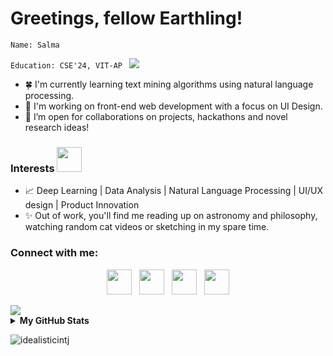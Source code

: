 # Greetings, fellow Earthling! 
``Name: Salma ``

  ``Education: CSE'24, VIT-AP ``
<img src="https://raw.githubusercontent.com/andreasbm/readme/master/assets/lines/colored.png" />

- 🍀 I'm currently learning text mining algorithms using natural language processing.
- 🧮 I'm working on front-end web development with a focus on UI Design.
- :pineapple: I’m open for collaborations on projects, hackathons and novel research ideas!

### Interests <img src="https://media.giphy.com/media/VgCDAzcKvsR6OM0uWg/giphy.gif" width="40">
- :chart_with_upwards_trend: Deep Learning | Data Analysis | Natural Language Processing | UI/UX design | Product Innovation
- :sparkles:  Out of work, you'll find me reading up on astronomy and philosophy, watching random cat videos or sketching in my spare time.


<h3 align="left">Connect with me:</h3>

<p align="center"> 
<a href="https://dev.to/idealisticintj"><img src="https://cdn.jsdelivr.net/npm/simple-icons@3.0.1/icons/dev-dot-to.svg" width="40" height="40"></a>&nbsp;&nbsp;&nbsp;<a href="https://discord.bio/p/idealisticintj"><img src="https://cdn.jsdelivr.net/npm/simple-icons@3.0.1/icons/discord.svg" width="40" height="40"></a>&nbsp;&nbsp;&nbsp;<a href="https://www.hackerrank.com/salmasaa02/"><img src="https://upload.wikimedia.org/wikipedia/commons/thumb/6/6a/Hackerrank_meaningful_logo.svg/1024px-Hackerrank_meaningful_logo.svg.png" width="40" height="40"></a>&nbsp;&nbsp;&nbsp;<a href="https://www.leetcode.com/salmasaa02"><img src="https://cdn.jsdelivr.net/npm/simple-icons@3.0.1/icons/leetcode.svg" width="40" height="40"></a>
</p>
<img src="https://raw.githubusercontent.com/andreasbm/readme/master/assets/lines/colored.png" />

<details>
  <summary><b>My GitHub Stats</b></summary>
    <a href="https://github.com/IdealisticINTJ/IdealisticINTJ">
    <img align="center" src="https://github-readme-stats.vercel.app/api?username=IdealisticINTJ&show_icons=true&line_height=27&count_private=true&title_color=ffffff&text_color=0e1117&icon_color=ffffff&bg_color=e6325c" alt="Salma's GitHub Stats" />
      
[![Ashutosh's github activity graph](https://activity-graph.herokuapp.com/graph?username=idealisticintj&bg_color=e6325c&color=ffffff&line=ffffff&point=0e1117&area=true&hide_border=true)](https://github.com/ashutosh00710/github-readme-activity-graph)
    </a>
</details>

<p align="left"> <img src="https://komarev.com/ghpvc/?username=idealisticintj&label=Profile%20views&color=e6325c&style=flat" alt="idealisticintj" /> </p>
                                                                                                                                  
<!--
**IdealisticINTJ/IdealisticINTJ** is a ✨ _special_ ✨ repository because its `README.md` (this file) appears on your GitHub profile.
